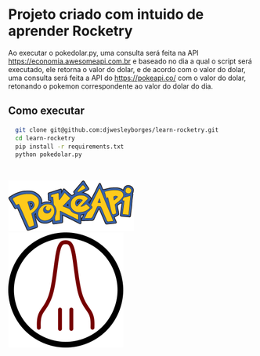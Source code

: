 
# Projeto criado com intuido de aprender Rocketry

Ao executar o pokedolar.py, uma consulta será feita na API https://economia.awesomeapi.com.br e baseado no dia a qual o script será executado, ele retorna o valor do dolar, e de acordo com o valor do dolar, uma consulta será feita a API do https://pokeapi.co/ com o valor do dolar, retonando o pokemon correspondente ao valor do dolar do dia.


## Como executar


```bash
  git clone git@github.com:djwesleyborges/learn-rocketry.git
  cd learn-rocketry
  pip install -r requirements.txt
  python pokedolar.py
```
<br>

![Logo](pokeapi.png) <br>
![Logo](rocketry.webp)


